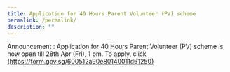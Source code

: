 ```yaml
---
title: Application for 40 Hours Parent Volunteer (PV) scheme
permalink: /permalink/
description: ""
---
```

<p>Announcement : Application for 40 Hours Parent Volunteer (PV) scheme is now open till 28th Apr (Fri), 1 pm. To apply, click <a href="">(https://form.gov.sg/600512a90e80140011d61250)</a></p>